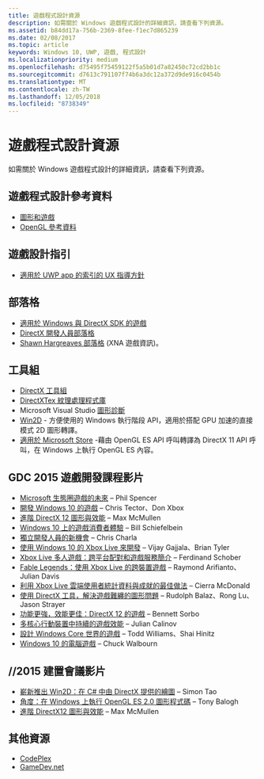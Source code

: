 ```yaml
---
title: 遊戲程式設計資源
description: 如需關於 Windows 遊戲程式設計的詳細資訊，請查看下列資源。
ms.assetid: b84dd17a-756b-2369-8fee-f1ec7d865239
ms.date: 02/08/2017
ms.topic: article
keywords: Windows 10, UWP, 遊戲, 程式設計
ms.localizationpriority: medium
ms.openlocfilehash: d75495f75459122f5a5b01d7a82450c72cd2bb1c
ms.sourcegitcommit: d7613c791107f74b6a3dc12a372d9de916c0454b
ms.translationtype: MT
ms.contentlocale: zh-TW
ms.lasthandoff: 12/05/2018
ms.locfileid: "8738349"
---
```

# <a name="game-programming-resources"></a>遊戲程式設計資源




如需關於 Windows 遊戲程式設計的詳細資訊，請查看下列資源。

## <a name="game-programming-reference"></a>遊戲程式設計參考資料


-   [圖形和遊戲](https://msdn.microsoft.com/library/windows/desktop/ee663279)
-   [OpenGL 參考資料](http://go.microsoft.com/fwlink/p/?LinkID=288875)

## <a name="game-design-guidance"></a>遊戲設計指引


-   [適用於 UWP app 的索引的 UX 指導方針](https://msdn.microsoft.com/library/windows/apps/hh465424)

## <a name="blogs"></a>部落格


-   [適用於 Windows 與 DirectX SDK 的遊戲]( http://go.microsoft.com/fwlink/p/?LinkID=288873)
-   [DirectX 開發人員部落格]( http://go.microsoft.com/fwlink/p/?LinkID=288874)
-   [Shawn Hargreaves 部落格]( http://go.microsoft.com/fwlink/p/?LinkID=288872) (XNA 遊戲資訊)。

## <a name="toolkits"></a>工具組


-   [DirectX 工具組](  http://go.microsoft.com/fwlink/p/?LinkID=248929)
-   [DirectXTex 紋理處理程式庫](  http://go.microsoft.com/fwlink/p/?LinkID=248926)
-   Microsoft Visual Studio [圖形診斷](https://msdn.microsoft.com/library/windows/apps/hh873207.aspx)
-   [Win2D](https://github.com/Microsoft/Win2D) - 方便使用的 Windows 執行階段 API，適用於搭配 GPU 加速的直接模式 2D 圖形轉譯。
-   [適用於 Microsoft Store](http://go.microsoft.com/fwlink/p/?linkid=618387) -藉由 OpenGL ES API 呼叫轉譯為 DirectX 11 API 呼叫，在 Windows 上執行 OpenGL ES 內容。

## <a name="gdc-2015-game-dev-session-videos"></a>GDC 2015 遊戲開發課程影片


-   [Microsoft 生態圈遊戲的未來](http://channel9.msdn.com/Events/GDC/GDC-2015/The-Future-of-Gaming-Across-the-Microsoft-Ecosystem) – Phil Spencer
-   [開發 Windows 10 的遊戲](http://channel9.msdn.com/Events/GDC/GDC-2015/Developing-Games-for-Windows-10) – Chris Tector、Don Xbox
-   [進階 DirectX 12 圖形與效能](http://channel9.msdn.com/Events/GDC/GDC-2015/Advanced-DirectX12-Graphics-and-Performance) – Max McMullen
-   [Windows 10 上的遊戲消費者體驗](http://channel9.msdn.com/Events/GDC/GDC-2015/Gaming-Consumer-Experience-on-Windows-10) – Bill Schiefelbein
-   [獨立開發人員的新機會](http://channel9.msdn.com/Events/GDC/GDC-2015/New-Opportunities-for-Independent-Developers) – Chris Charla
-   [使用 Windows 10 的 Xbox Live 來開發](http://channel9.msdn.com/Events/GDC/GDC-2015/Developing-with-Xbox-Live-for-Windows-10) – Vijay Gajjala、Brian Tyler
-   [Xbox Live 多人遊戲：跨平台配對和遊戲服務簡介](http://channel9.msdn.com/Events/GDC/GDC-2015/Xbox-Live-Multiplayer-Introducing-services-for-cross-platform-matchmaking-and-gameplay) – Ferdinand Schober
-   [Fable Legends：使用 Xbox Live 的跨裝置遊戲](http://channel9.msdn.com/Events/GDC/GDC-2015/Fable-Legends-Cross-device-Gameplay-with-Xbox-Live) – Raymond Arifianto、Julian Davis
-   [利用 Xbox Live 雲端使用者統計資料與成就的最佳做法](http://channel9.msdn.com/Events/GDC/GDC-2015/Best-Practices-for-Leveraging-Cloud-Based-User-Stats-and-Achievements-in-Xbox-Live) – Cierra McDonald
-   [使用 DirectX 工具，解決遊戲難纏的圖形問題](http://channel9.msdn.com/Events/GDC/GDC-2015/Solve-the-Tough-Graphics-Problems-with-your-Game-Using-DirectX-Tools) – Rudolph Balaz、Rong Lu、Jason Strayer
-   [功能更強，效能更佳：DirectX 12 的遊戲](http://channel9.msdn.com/Events/GDC/GDC-2015/Better-Power-Better-Performance-Your-Game-on-DirectX12) – Bennett Sorbo
-   [多核心行動裝置中持續的遊戲效能](http://channel9.msdn.com/Events/GDC/GDC-2015/Sustained-gaming-performance-in-multi-core-mobile-devices) – Julian Calinov
-   [設計 Windows Core 世界的遊戲](http://channel9.msdn.com/Events/GDC/GDC-2015/Designing-Games-for-a-Windows-Core-World) – Todd Williams、Shai Hinitz
-   [Windows 10 的電腦遊戲](http://channel9.msdn.com/Events/GDC/GDC-2015/PC-Games-for-Windows-10) – Chuck Walbourn

## <a name="build-2015-session-videos"></a>//2015 建置會議影片


-   [嶄新推出 Win2D：在 C# 中由 DirectX 提供的繪圖](https://channel9.msdn.com/Events/Build/2015/2-631) – Simon Tao
-   [角度：在 Windows 上執行 OpenGL ES 2.0 圖形程式碼](https://channel9.msdn.com/Events/Build/2015/3-686) – Tony Balogh
-   [進階 DirectX12 圖形與效能](https://channel9.msdn.com/Events/Build/2015/3-673) – Max McMullen

## <a name="other-resources"></a>其他資源


-   [CodePlex](http://go.microsoft.com/fwlink/p/?LinkID=76627)
-   [GameDev.net](http://go.microsoft.com/fwlink/p/?LinkID=288870)

 

 




